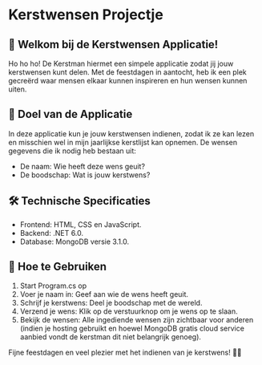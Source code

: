 # Kerstwensen Projectje
## 🎅 Welkom bij de Kerstwensen Applicatie!
Ho ho ho! De Kerstman hiermet een simpele applicatie zodat jij jouw kerstwensen kunt delen. Met de feestdagen in aantocht, heb ik een plek gecreërd waar mensen elkaar kunnen inspireren en hun wensen kunnen uiten.

## 📜 Doel van de Applicatie
In deze applicatie kun je jouw kerstwensen indienen, zodat ik ze kan lezen en misschien wel in mijn jaarlijkse kerstlijst kan opnemen. De wensen gegevens die ik nodig heb bestaan uit:

- De naam: Wie heeft deze wens geuit?
- De boodschap: Wat is jouw kerstwens?

## 🛠️ Technische Specificaties
- Frontend: HTML, CSS en JavaScript.
- Backend: .NET 6.0.
- Database: MongoDB versie 3.1.0.

## 🌟 Hoe te Gebruiken
1. Start Program.cs op 
2. Voer je naam in: Geef aan wie de wens heeft geuit.
3. Schrijf je kerstwens: Deel je boodschap met de wereld.
4. Verzend je wens: Klik op de verstuurknop om je wens op te slaan.
5. Bekijk de wensen: Alle ingediende wensen zijn zichtbaar voor anderen (indien je hosting gebruikt en hoewel MongoDB gratis cloud service aanbied vondt de kerstman dit niet belangrijk genoeg).

Fijne feestdagen en veel plezier met het indienen van je kerstwens! 🎄✨